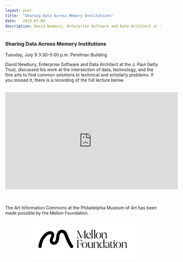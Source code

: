 ```yaml
---
layout: post 
title:  "Sharing Data Across Memory Institutions"
date:   2019-07-09
description: David Newbury, Enterprise Software and Data Architect at the J. Paul Getty Trust, discussed his work at the intersection of data, technology, and the fine arts to find common solutions to technical and scholarly problems.
---
```


### Sharing Data Across Memory Institutions

Tuesday, July 9
3:30–5:00 p.m.
Perelman Building
 
David Newbury, Enterprise Software and Data Architect at the J. Paul Getty Trust, discussed his work at the intersection of data, technology, and the fine arts to find common solutions to technical and scholarly problems. If you missed it, there is a recording of the full lecture below.<br><br>

<center><iframe width="560" height="315" src="https://www.youtube.com/embed/79XJfTAPGdI" frameborder="0" allow="accelerometer; autoplay; encrypted-media; gyroscope; picture-in-picture" allowfullscreen></iframe></center>

<br><br>
The Art Information Commons at the Philadelphia Museum of Art has been made possible by the Mellon Foundation.<br>
<p style="text-align:center;"><img src="/assets/img/Mellon_Logomark_Lockup_Black.jpg"
     width="350" 
     height="auto" />
